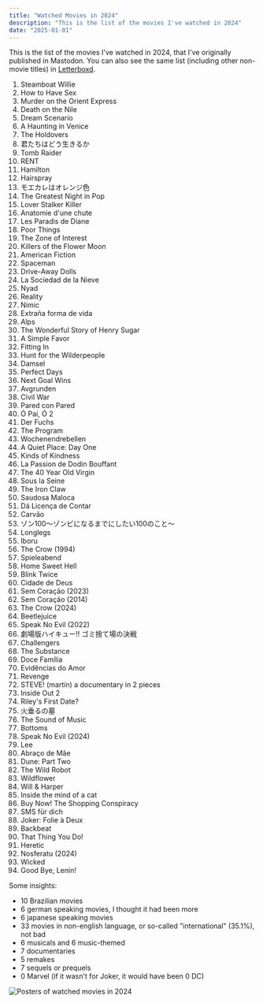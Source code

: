```yaml
---
title: "Watched Movies in 2024"
description: "This is the list of the movies I've watched in 2024"
date: "2025-01-01"
---
```


This is the list of the movies I've watched in 2024, that I've originally published in Mastodon. You can also see the same list (including other non-movie titles) in [Letterboxd](https://letterboxd.com/shadowmaru/list/watched-in-2024/).

1. Steamboat Willie
2. How to Have Sex
3. Murder on the Orient Express
4. Death on the Nile
5. Dream Scenario
6. A Haunting in Venice
7. The Holdovers
8. 君たちはどう生きるか
9. Tomb Raider
10. RENT
11. Hamilton
12. Hairspray
13. モエカレはオレンジ色
14. The Greatest Night in Pop
15. Lover Stalker Killer
16. Anatomie d'une chute
17. Les Paradis de Diane
18. Poor Things
19. The Zone of Interest
20. Killers of the Flower Moon
21. American Fiction
22. Spaceman
23. Drive-Away Dolls
24. La Sociedad de la Nieve
25. Nyad
26. Reality
27. Nimic
28. Extraña forma de vida
29. Alps
30. The Wonderful Story of Henry Sugar
31. A Simple Favor
32. Fitting In
33. Hunt for the Wilderpeople
34. Damsel
35. Perfect Days
36. Next Goal Wins
37. Avgrunden
38. Civil War
39. Pared con Pared
40. Ó Paí, Ó 2
41. Der Fuchs
42. The Program
43. Wochenendrebellen
44. A Quiet Place: Day One
45. Kinds of Kindness
46. La Passion de Dodin Bouffant
47. The 40 Year Old Virgin
48. Sous la Seine
49. The Iron Claw
50. Saudosa Maloca
51. Dá Licença de Contar
52. Carvão
53. ゾン100〜ゾンビになるまでにしたい100のこと〜
54. Longlegs
55. Iboru
56. The Crow (1994)
57. Spieleabend
58. Home Sweet Hell
59. Blink Twice
60. Cidade de Deus
61. Sem Coração (2023)
62. Sem Coração (2014)
63. The Crow (2024)
64. Beetlejuice
65. Speak No Evil (2022)
66. 劇場版ハイキュー!! ゴミ捨て場の決戦
67. Challengers
68. The Substance
69. Doce Família
70. Evidências do Amor
71. Revenge
72. STEVE! (martin) a documentary in 2 pieces
73. Inside Out 2
74. Riley's First Date?
75. 火垂るの墓
76. The Sound of Music
77. Bottoms
78. Speak No Evil (2024)
79. Lee
80. Abraço de Mãe
81. Dune: Part Two
82. The Wild Robot
83. Wildflower
84. Will & Harper
85. Inside the mind of a cat
86. Buy Now! The Shopping Conspiracy
87. SMS für dich
88. Joker: Folie à Deux
89. Backbeat
90. That Thing You Do!
91. Heretic
92. Nosferatu (2024)
93. Wicked
94. Good Bye, Lenin!

Some insights:
- 10 Brazilian movies
- 6 german speaking movies, I thought it had been more
- 6 japanese speaking movies
- 33 movies in non-english language, or so-called "international" (35.1%), not bad
- 6 musicals and 6 music-themed
- 7 documentaries
- 5 remakes
- 7 sequels or prequels
- 0 Marvel (if it wasn't for Joker, it would have been 0 DC)

![Posters of watched movies in 2024](/images/posts/watched-movies-2024.png)
